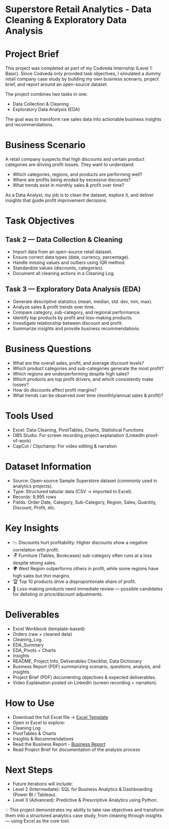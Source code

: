 # Superstore Retail Analytics - Data Cleaning & Exploratory Data Analysis

# Project Brief
This project was completed as part of my Codveda Internship (Level 1: Basic).
Since Codveda only provided task objectives, I simulated a dummy retail company case study by building my own business scenario, project brief, and report around an open-source dataset.

The project combines two tasks in one:
- Data Collection & Cleaning
- Exploratory Data Analysis (EDA)
  
The goal was to transform raw sales data into actionable business insights and recommendations.

# Business Scenario
A retail company suspects that high discounts and certain product categories are driving profit losses.
They want to understand:

- Which categories, regions, and products are performing well?
- Where are profits being eroded by excessive discounts?
- What trends exist in monthly sales & profit over time?

As a Data Analyst, my job is to clean the dataset, explore it, and deliver insights that guide profit improvement decisions.

# Task Objectives
## Task 2 — Data Collection & Cleaning
- Import data from an open-source retail dataset.
- Ensure correct data types (date, currency, percentage).
- Handle missing values and outliers using IQR method.
- Standardize values (discounts, categories).
- Document all cleaning actions in a Cleaning Log.

## Task 3 — Exploratory Data Analysis (EDA)
- Generate descriptive statistics (mean, median, std. dev, min, max).
- Analyze sales & profit trends over time.
- Compare category, sub-category, and regional performance.
- Identify top products by profit and loss-making products.
- Investigate relationship between discount and profit.
- Summarize insights and provide business recommendations.

# Business Questions
- What are the overall sales, profit, and average discount levels?
- Which product categories and sub-categories generate the most profit?
- Which regions are underperforming despite high sales?
- Which products are top profit drivers, and which consistently make losses?
- How do discounts affect profit margins?
- What trends can be observed over time (monthly/annual sales & profit)?

# Tools Used
- Excel: Data Cleaning, PivotTables, Charts, Statistical Functions
- OBS Studio: For screen recording project explanation (LinkedIn proof-of-work)
- CapCut / Clipchamp: For video editing & narration

# Dataset Information
- Source: Open-source Sample Superstore dataset (commonly used in analytics projects).
- Type: Structured tabular data (CSV → imported to Excel).
- Records: 9,995 rows
- Fields: Order Date, Category, Sub-Category, Region, Sales, Quantity, Discount, Profit, etc.

# Key Insights
- 📉 Discounts hurt profitability: Higher discounts show a negative correlation with profit.
- 🪑 Furniture (Tables, Bookcases) sub-category often runs at a loss despite strong sales.
- 🌍 West Region outperforms others in profit, while some regions have high sales but thin margins.
- 🏆 Top 10 products drive a disproportionate share of profit.
- 🚩 Loss-making products need immediate review — possible candidates for delisting or price/discount adjustments.

# Deliverables
- Excel Workbook (template-based):
- Orders (raw + cleaned data)
- Cleaning_Log
- EDA_Summary
- EDA_Pivots + Charts
- Insights
- README, Project Info, Deliverables Checklist, Data Dictionary
- Business Report (PDF) summarizing scenario, questions, analysis, and insights.
- Project Brief (PDF) documenting objectives & expected deliverables.
- Video Explanation posted on LinkedIn (screen recording + narration).

# How to Use
- Download the full Excel file → [Excel Template](Superstore_Level1_Template.xlsx)
- Open in Excel to explore:
- Cleaning Log
- PivotTables & Charts
- Insights & Recommendations
- Read the Business Report - [Business Report](Sales_Profitability_Business_Report.pdf)
- Read Project Brief for documentation of the analysis process

# Next Steps
- Future iterations will include:
- Level 2 (Intermediate): SQL for Business Analytics & Dashboarding (Power BI / Tableau).
- Level 3 (Advanced): Predictive & Prescriptive Analytics using Python.

💡 This project demonstrates my ability to take raw objectives and transform them into a structured analytics case study, from cleaning through insights — using Excel as the core tool.

